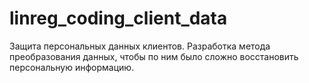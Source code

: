 # linreg_coding_client_data
Защита персональных данных клиентов.
Разработка метода преобразования данных, чтобы по ним было сложно восстановить персональную информацию.
